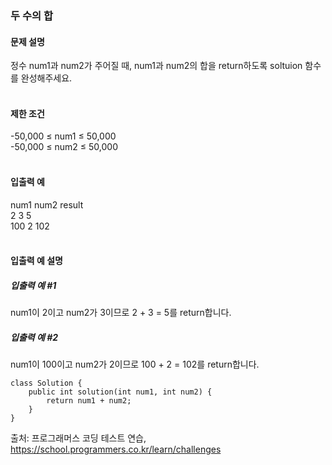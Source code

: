 ### 두 수의 합

#### 문제 설명
정수 num1과 num2가 주어질 때, num1과 num2의 합을 return하도록 soltuion 함수를 완성해주세요.<br>
<br>

#### 제한 조건
-50,000 ≤ num1 ≤ 50,000<br>
-50,000 ≤ num2 ≤ 50,000<br>
<br>
#### 입출력 예<br>
num1	num2	result<br>
2	3	5<br>
100	2	102<br>
<br>

#### 입출력 예 설명<br>
##### 입출력 예 #1<br>
num1이 2이고 num2가 3이므로 2 + 3 = 5를 return합니다.<br>

##### 입출력 예 #2<br>
num1이 100이고 num2가 2이므로 100 + 2 = 102를 return합니다.<br>

```
class Solution {
    public int solution(int num1, int num2) {
        return num1 + num2;
    }
}
```


출처: 프로그래머스 코딩 테스트 연습, https://school.programmers.co.kr/learn/challenges
